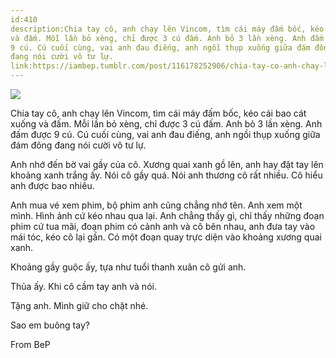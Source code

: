 ```yaml
---
id:410
description:Chia tay cô, anh chạy lên Vincom, tìm cái máy đấm bốc, kéo cái bao cát xuống
và đấm. Mỗi lần bỏ xèng, chỉ được 3 cú đấm. Anh bỏ 3 lần xèng. Anh đấm được
9 cú. Cú cuối cùng, vai anh đau điếng, anh ngồi thụp xuống giữa đám đông
đang nói cười vô tư lự.
link:https://iambep.tumblr.com/post/116178252906/chia-tay-co-anh-chay-len-vincom-tim-cai-may-am
---
```


![](https://64.media.tumblr.com/4bfe4ace904975aca314166d6ea35ffa/tumblr_nmohhpBUlN1u3a9rjo1_1280.jpg)

Chia tay cô, anh chạy lên Vincom, tìm cái máy đấm bốc, kéo cái bao cát xuống
và đấm. Mỗi lần bỏ xèng, chỉ được 3 cú đấm. Anh bỏ 3 lần xèng. Anh đấm được
9 cú. Cú cuối cùng, vai anh đau điếng, anh ngồi thụp xuống giữa đám đông
đang nói cười vô tư lự.

Anh nhớ đến bờ vai gầy của cô. Xương quai xanh gồ lên, anh hay đặt tay lên
khoảng xanh trắng ấy. Nói cô gầy quá. Nói anh thương cô rất nhiều. Cô hiểu
anh được bao nhiêu.

Anh mua vé xem phim, bộ phim anh cũng chẳng nhớ tên. Anh xem một mình. Hình
ảnh cứ kéo nhau qua lại. Anh chẳng thấy gì, chỉ thấy những đoạn phim cứ
tua mãi, đoạn phim có cảnh anh và cô bên nhau, anh đưa tay vào mái tóc,
kéo cô lại gần. Có một đoạn quay trực diện vào khoảng xương quai xanh.

Khoảng gầy guộc ấy, tựa như tuổi thanh xuân cô gửi anh.

Thủa ấy. Khi cô cầm tay anh và nói.

Tặng anh. Mình giữ cho chặt nhé.

Sao em buông tay?

From BeP